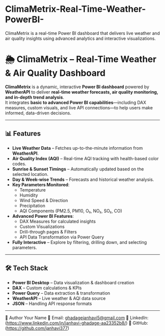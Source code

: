 # ClimaMetrix-Real-Time-Weather-PowerBI-
ClimaMetrix is a real-time Power BI dashboard that delivers live weather and air quality insights using advanced analytics and interactive visualizations.

# 🌦️ ClimaMetrix – Real-Time Weather & Air Quality Dashboard

**ClimaMetrix** is a dynamic, interactive **Power BI dashboard** powered by **WeatherAPI** to deliver **real-time weather forecasts, air quality monitoring, and in-depth trend analysis**.  
It integrates **basic to advanced Power BI capabilities**—including DAX measures, custom visuals, and live API connections—to help users make informed, data-driven decisions.

---

## 📊 Features

- **Live Weather Data** – Fetches up-to-the-minute information from **WeatherAPI**.
- **Air Quality Index (AQI)** – Real-time AQI tracking with health-based color codes.
- **Sunrise & Sunset Timings** – Automatically updated based on the selected location.
- **Day & Week-wise Trends** – Forecasts and historical weather analysis.
- **Key Parameters Monitored**:
  - Temperature
  - Humidity
  - Wind Speed & Direction
  - Precipitation
  - AQI Components (PM2.5, PM10, O₃, NO₂, SO₂, CO)
- **Advanced Power BI Features**:
  - DAX Measures for calculated insights
  - Custom Visualizations
  - Drill-through pages & Filters
  - API Data Transformation via Power Query
- **Fully Interactive** – Explore by filtering, drilling down, and selecting parameters.

---

## 🛠️ Tech Stack

- **Power BI Desktop** – Data visualization & dashboard creation  
- **DAX** – Custom calculations & KPIs  
- **Power Query** – Data extraction & transformation  
- **WeatherAPI** – Live weather & AQI data source  
- **JSON** – Handling API response formats  

---
📧 Author
Your Name
📩 Email: ghadagejanhavi5@gmail.com
🔗 LinkedIn:(https://www.linkedin.com/in/janhavi-ghadage-aa23352b8/)
🐙 GitHub:(https://github.com/janhavi377)

